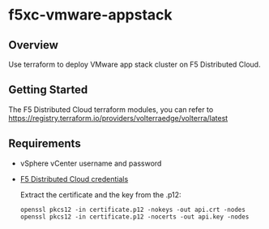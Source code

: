 # f5xc-vmware-appstack

## Overview
Use terraform to deploy VMware app stack cluster on F5 Distributed Cloud.

## Getting Started
The F5 Distributed Cloud terraform modules, you can refer to https://registry.terraform.io/providers/volterraedge/volterra/latest

## Requirements
- vSphere vCenter username and password
- [F5 Distributed Cloud credentials](https://docs.cloud.f5.com/docs/how-to/user-mgmt/credentials)

    Extract the certificate and the key from the .p12:
    ```
    openssl pkcs12 -in certificate.p12 -nokeys -out api.crt -nodes
    openssl pkcs12 -in certificate.p12 -nocerts -out api.key -nodes
    ```